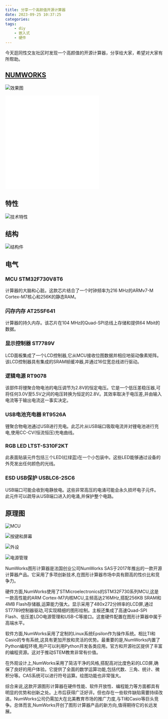 ```yaml
---
title: 分享一个高颜值开源计算器
date: 2023-09-25 10:37:25
categories:
tags:
    - diy
    - 嵌入式
    - 硬件
---
```


今天逛同性交友社区时发现一个高颜值的开源计算器，分享给大家，希望对大家有所帮助。

## [NUMWORKS](https://www.numworks.com/)

![效果图](https://imgs.boringhex.top/blog/20230814222433.png)

<iframe src="//player.bilibili.com/player.html?bvid=BV1zu4y1q7gp&page=1" scrolling="no" border="0" frameborder="no" framespacing="0" allowfullscreen="true"> </iframe>

<!-- more -->

<iframe src="//player.bilibili.com/player.html?bvid=BV1D84y1f7ub&page=1" scrolling="no" border="0" frameborder="no" framespacing="0" allowfullscreen="true"> </iframe>

## 特性

![技术特性](https://imgs.boringhex.top/blog/20230814224959.png)

## 结构

![结构件](https://cdn.numworks.com/3240c3f5.jpg)

## 电气

### MCU STM32F730V8T6

计算器的大脑和心脏。这款芯片结合了一个时钟频率为216 MHz的ARMv7-M Cortex-M7核心和256K的静态RAM。

### 闪存内存 AT25SF641

计算器的持久内存。该芯片在104 MHz的Quad-SPI总线上存储和提供64 Mbit的数据。

### 显示控制器 ST7789V

LCD面板集成了一个LCD控制器,它从MCU接收位图数据并相应地驱动像素矩阵。 该LCD控制器具有集成的SRAM帧缓冲器,并通过16位宽总线进行驱动。

### 逻辑电源 RT9078

该部件将锂聚合物电池的电压调节为2.8V的恒定电压。它是一个低压差稳压器,可将任何3.0V至5.5V之间的电压转换为恒定的2.8V。其效率取决于电压差,并由输入电流等于输出电流这一事实决定。

### USB电池充电器 RT9526A

锂聚合物电池通过USB进行充电。此芯片从USB端口吸取电流并对锂电池进行充电,使用CC-CV(恒流恒压)充电曲线。

### RGB LED LTST-S310F2KT

此表面贴装元件包括三个LED(红绿蓝)在一个小包装中。这些LED能够通过设备的外壳发出任何颜色的光线。

### ESD USB保护 USBLC6-2SC6

USB端口可能会收到电静放电。这些非常高压的电涌可能会永久损坏电子元件。此元件可以疏导从USB端口进入的电涌,并保护整个电路。

## 原理图

![MCU](https://www.numworks.com/resources/engineering/hardware/electrical/schematics/mcu-e65752f9.png)

![按键和屏幕](https://www.numworks.com/resources/engineering/hardware/electrical/schematics/user-interface-0ead912c.png)

![外设](https://www.numworks.com/resources/engineering/hardware/electrical/schematics/peripherals-2dd68d57.png)

![电源管理](https://www.numworks.com/resources/engineering/hardware/electrical/schematics/power-dbad659a.png)

NumWorks图形计算器是法国创业公司NumWorks SAS于2017年推出的一款开源计算器产品。它采用了多项创新技术,在图形计算器市场中具有颇高的性价比和竞争力。

硬件方面,NumWorks使用了STMicroelectronics的STM32F730系列MCU,这是一款高性能的ARM Cortex-M7内核MCU,主频高达216MHz,搭配256KB SRAM和4MB Flash存储器,运算能力强大。显示采用了480x272分辨率的LCD屏,通过ST7789控制器驱动,可实现精细的图形绘制。主板还集成了高速Quad-SPI Flash、低压差LDO电源管理和USB-C等接口。这套硬件配置在图形计算器中属于高端水平。

软件方面,NumWorks采用了定制的Linux系统Epsilon作为操作系统。相比TI和Casio的专有系统,这具有更加开放和灵活的优势。最重要的是,NumWorks内置了Python编程环境,用户可以利用Python开发各类应用。官方和开源社区提供了丰富的编程资源。这对于推动STEM教育非常有价值。

在外观设计上,NumWorks采用了简洁干净的风格,搭配高对比度色彩的LCD屏,确保了良好的用户体验。它提供了全面的数学运算功能,包括代数、三角、统计、微积分等。CAS系统可以进行符号运算。绘图功能也非常强大。

综合来说,这款开源图形计算器在硬件性能、软件开放性、编程能力等方面都具有明显的优势和创新之处。上市后获得广泛好评。但也存在一些软件缺陷需要持续改进。NumWorks公司仍需加大在北美教育市场的推广力度,与TI和Casio等巨头竞争。总体而言,NumWorks开创了图形计算器产品的新方向,值得期待它的长远发展。
